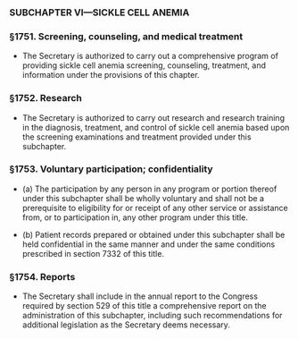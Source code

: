 ### SUBCHAPTER VI—SICKLE CELL ANEMIA

### §1751. Screening, counseling, and medical treatment
* The Secretary is authorized to carry out a comprehensive program of providing sickle cell anemia screening, counseling, treatment, and information under the provisions of this chapter.

### §1752. Research
* The Secretary is authorized to carry out research and research training in the diagnosis, treatment, and control of sickle cell anemia based upon the screening examinations and treatment provided under this subchapter.

### §1753. Voluntary participation; confidentiality
* (a) The participation by any person in any program or portion thereof under this subchapter shall be wholly voluntary and shall not be a prerequisite to eligibility for or receipt of any other service or assistance from, or to participation in, any other program under this title.

* (b) Patient records prepared or obtained under this subchapter shall be held confidential in the same manner and under the same conditions prescribed in section 7332 of this title.

### §1754. Reports
* The Secretary shall include in the annual report to the Congress required by section 529 of this title a comprehensive report on the administration of this subchapter, including such recommendations for additional legislation as the Secretary deems necessary.